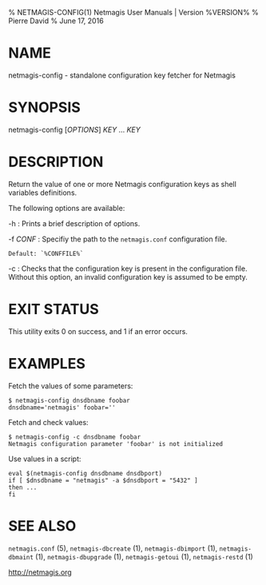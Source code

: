 % NETMAGIS-CONFIG(1) Netmagis User Manuals | Version %VERSION%
% Pierre David
% June 17, 2016

# NAME

netmagis-config - standalone configuration key fetcher for Netmagis


# SYNOPSIS

netmagis-config [*OPTIONS*] *KEY* ... *KEY*


# DESCRIPTION

Return the value of one or more Netmagis configuration keys as
shell variables definitions.

The following options are available:

-h
  : Prints a brief description of options.

-f *CONF*
  : Specifiy the path to the `netmagis.conf` configuration file.

    Default: `%CONFFILE%`

-c
  : Checks that the configuration key is present in the configuration
    file. Without this option, an invalid configuration key is assumed
    to be empty.


# EXIT STATUS

This utility exits 0 on success, and 1 if an error occurs.

# EXAMPLES

Fetch the values of some parameters:

    $ netmagis-config dnsdbname foobar
    dnsdbname='netmagis' foobar=''

Fetch and check values:

    $ netmagis-config -c dnsdbname foobar
    Netmagis configuration parameter 'foobar' is not initialized

Use values in a script:

    eval $(netmagis-config dnsdbname dnsdbport)
    if [ $dnsdbname = "netmagis" -a $dnsdbport = "5432" ]
    then ...
    fi


# SEE ALSO

`netmagis.conf` (5),
`netmagis-dbcreate` (1),
`netmagis-dbimport` (1),
`netmagis-dbmaint` (1),
`netmagis-dbupgrade` (1),
`netmagis-getoui` (1),
`netmagis-restd` (1)

<http://netmagis.org>
